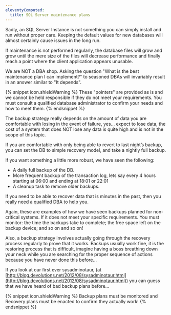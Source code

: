 ```yaml
---
eleventyComputed:
  title: SQL Server maintenance plans
---
```

Sadly, an SQL Server Instance is not something you can simply install and run without proper care. Keeping the default values for new databases will almost certainly cause issues in the long run.

If maintenance is not performed regularly, the database files will grow and grow until the mere size of the files will decrease performance and finally reach a point where the client application appears unusable.

We are NOT a DBA shop. Asking the question "What is the best maintenance plan I can implement?" to seasoned DBAs will invariably result in an answer similar to "It depends".

{% snippet icon.shieldWarning %}
These "pointers" are provided as is and we cannot be held responsible if they do not meet your requirements. You must consult a qualified database administrator to confirm your needs and how to meet them.
{% endsnippet %}

The backup strategy really depends on the amount of data you are comfortable with losing in the event of failure, yes... expect to lose data, the cost of a system that does NOT lose any data is quite high and is not in the scope of this topic.

If you are comfortable with only being able to revert to last night’s backup, you can set the DB to simple recovery model, and take a nightly full backup.

If you want something a little more robust, we have seen the following:

* A daily full backup of the DB.
* More frequent backup of the transaction log, lets say every 4 hours starting at 06:00 and ending at 18:01 or 22:01
* A cleanup task to remove older backups.

If you need to be able to recover data that is minutes in the past, then you really need a qualified DBA to help you.

Again, these are examples of how we have seen backups planned for non-critical systems. If it does not meet your specific requirements. You must monitor: the time the backups take to complete; the free space left on the backup device; and so on and so on!  

Also, a backup strategy involves actually going through the recovery process regularly to prove that it works. Backups usually work fine, it is the restoring process that is difficult, imagine having a boss breathing down your neck while you are searching for the proper sequence of actions because you have never done this before...  

If you look at our first ever sysadminotaur, (at [http://blog.devolutions.net/2012/08/sysadminotaur.html](http://blog.devolutions.net/2012/08/sysadminotaur.html)) you can guess that we have heard of bad backup plans before...

{% snippet icon.shieldWarning %}
Backup plans must be monitored and Recovery plans must be enacted to confirm they actually work!
{% endsnippet %}
